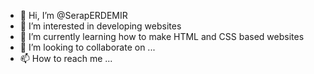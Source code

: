 - 👋 Hi, I’m @SerapERDEMIR
- 👀 I’m interested in developing websites
- 🌱 I’m currently learning how to make HTML and CSS based websites
- 💞️ I’m looking to collaborate on ...
- 📫 How to reach me ...

<!---
SerapERDEMIR/SerapERDEMIR is a ✨ special ✨ repository because its `README.md` (this file) appears on your GitHub profile.
You can click the Preview link to take a look at your changes.
--->
